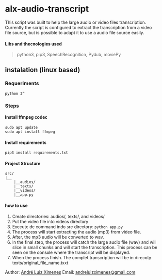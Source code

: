 # alx-audio-transcript

This script was built to help the large audio or video files transcription. Currently the script is configured to extract the transcription from a video file source, but is possible to adapt it to use a audio file source easily.

#### Libs and thecnologies used

> python3, pip3, SpeechRecognition, Pydub, moviePy



## instalation (linux based)

### Requeriments

    python 3^

### Steps

####  Install ffmpeg codec

    sudo apt update
    sudo apt install ffmpeg


####  Install requirements

    pip3 install requirements.txt

#### Project Structure

    src/
	|__
	    |__audios/
	    |__texts/
	    |__videos/
	    |__app.py

#### how to use

 1. Create directories: audios/, texts/, and videos/ 
 2. Put the video file into videos directory
 3. Execute de command indo src directory: 
  `python app.py`
 6. The process will start extracting the audio (mp3) from video file.
 7. After, the mp3 audio will be converted to wav.
 8. In the final step, the process will catch the large audio file (wav) and will slice in small chunks and will start the transcription.  This process can be seen on the console where the transcript will be displayed.
 9. When the process finish. The complet transcription will be in direcoty texts/original_file_name.txxt


Author: [André Luiz Ximenes](https://www.linkedin.com/in/andreluizximenes/)
Email: andreluizximenes@gmail.com
